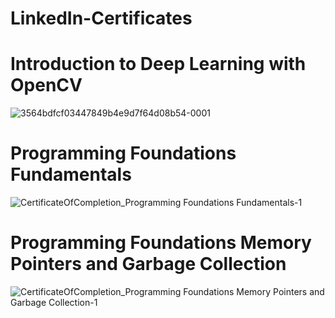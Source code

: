# LinkedIn-Certificates


# Introduction to Deep Learning with OpenCV 
![3564bdfcf03447849b4e9d7f64d08b54-0001](https://user-images.githubusercontent.com/52500501/188263006-1818977f-0c89-4464-96e3-b6a99165de7e.jpg)

# Programming Foundations Fundamentals

![CertificateOfCompletion_Programming Foundations Fundamentals-1](https://user-images.githubusercontent.com/52500501/206453451-66eabee5-5500-4b9c-8bf0-7509c21a8255.jpg)

# Programming Foundations Memory Pointers and Garbage Collection
![CertificateOfCompletion_Programming Foundations Memory Pointers and Garbage Collection-1](https://user-images.githubusercontent.com/52500501/206453459-df39b6cf-e970-4287-81d2-a16936ceb1a6.jpg)
